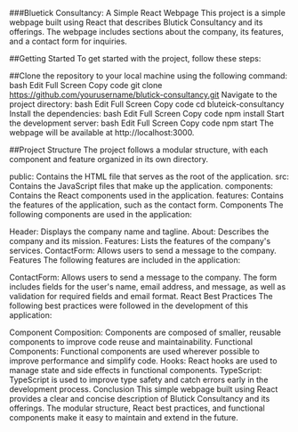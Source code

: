 ###Bluetick Consultancy: A Simple React Webpage
This project is a simple webpage built using React that describes Blutick Consultancy and its offerings. The webpage includes sections about the company, its features, and a contact form for inquiries.

##Getting Started
To get started with the project, follow these steps:

##Clone the repository to your local machine using the following command:
bash
Edit
Full Screen
Copy code
git clone https://github.com/yourusername/blutick-consultancy.git
Navigate to the project directory:
bash
Edit
Full Screen
Copy code
cd bluteick-consultancy
Install the dependencies:
bash
Edit
Full Screen
Copy code
npm install
Start the development server:
bash
Edit
Full Screen
Copy code
npm start
The webpage will be available at http://localhost:3000.

##Project Structure
The project follows a modular structure, with each component and feature organized in its own directory.

public: Contains the HTML file that serves as the root of the application.
src: Contains the JavaScript files that make up the application.
components: Contains the React components used in the application.
features: Contains the features of the application, such as the contact form.
Components
The following components are used in the application:

Header: Displays the company name and tagline.
About: Describes the company and its mission.
Features: Lists the features of the company's services.
ContactForm: Allows users to send a message to the company.
Features
The following features are included in the application:

ContactForm: Allows users to send a message to the company. The form includes fields for the user's name, email address, and message, as well as validation for required fields and email format.
React Best Practices
The following best practices were followed in the development of this application:

Component Composition: Components are composed of smaller, reusable components to improve code reuse and maintainability.
Functional Components: Functional components are used wherever possible to improve performance and simplify code.
Hooks: React hooks are used to manage state and side effects in functional components.
TypeScript: TypeScript is used to improve type safety and catch errors early in the development process.
Conclusion
This simple webpage built using React provides a clear and concise description of Blutick Consultancy and its offerings. The modular structure, React best practices, and functional components make it easy to maintain and extend in the future.
